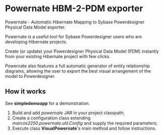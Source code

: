 Powernate HBM-2-PDM exporter
============================

Powernate - Automatic Hibernate Mapping to Sybase Powerdesigner Physical Data Model exporter.

Powernate is a useful tool for Sybase Powerdesigner users who are developing Hibernate projects.  

Create (or update) your Powerdesigner Physical Data Model (PDM) instantly from your existing Hibernate project with few clicks.

Powernate also features a full automatic generator of entity relationship diagrams, allowing the user to export the best visual arrangement of the model to Powerdesigner.

How it works
------------

See **simpledemoapp** for a demonstration.

1. Build and add *powernate* JAR in your project classpath;
2. Create a configuration class extending *marcos2250.powernate.util.Config* and supply the required parameters;
3. Execute class **VisualPowernate**'s main method and follow instructions.

